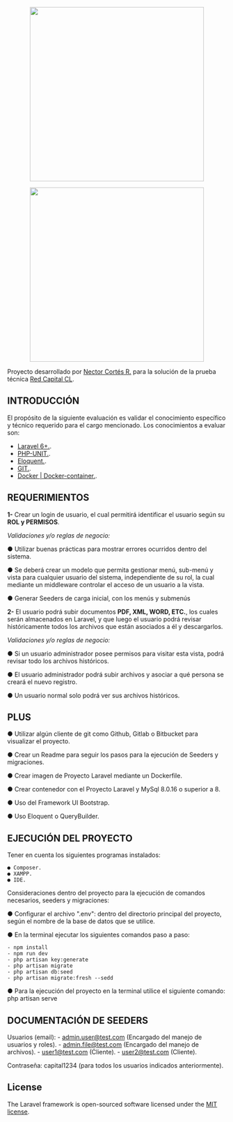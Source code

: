 <p align="center"><a href="https://laravel.com" target="_blank"><img src="https://raw.githubusercontent.com/laravel/art/master/logo-lockup/5%20SVG/2%20CMYK/1%20Full%20Color/laravel-logolockup-cmyk-red.svg" width="400"></a></p>

<p align="center"><a href="https://redcapital.cl" target="_blank"><img src="https://www.paymentmedia.com/gallery/59b6ecdbce3a4red_capita_dfgfgf_623.jpg" width="400"></a></p>

Proyecto desarrollado por [Nector Cortés R.](https://github.com/nector95/) para la solución de la prueba técnica [Red Capital CL](https://redcapital.cl).

## INTRODUCCIÓN

El propósito de la siguiente evaluación es validar el conocimiento específico y técnico
requerido para el cargo mencionado. Los conocimientos a evaluar son:    

- [Laravel 6+.](https://laravel.com).
- [PHP-UNIT.](https://www.php.net).
- [Eloquent.](https://laravel.com/docs/8.x/eloquent).
- [GIT.](https://github.com).
- [Docker | Docker-container.](https://www.docker.com).


## REQUERIMIENTOS

**1-** Crear un login de usuario, el cual permitirá identificar el usuario según su **ROL y PERMISOS**.


*Validaciones y/o reglas de negocio:*

  ● Utilizar buenas prácticas para mostrar errores ocurridos dentro del sistema.

  ● Se deberá crear un modelo que permita gestionar menú, sub-menú y vista para cualquier usuario del sistema, independiente de su rol, la cual mediante un middleware controlar el acceso de un usuario a la vista.

  ● Generar Seeders de carga inicial, con los menús y submenús

**2-** El usuario podrá subir documentos **PDF, XML, WORD, ETC.**, los cuales serán almacenados en Laravel, y que luego el usuario podrá revisar históricamente todos los archivos que están asociados a él y descargarlos.



*Validaciones y/o reglas de negocio:*

  ● Si un usuario administrador posee permisos para visitar esta vista, podrá revisar todo los archivos históricos.

  ● El usuario administrador podrá subir archivos y asociar a qué persona se creará el nuevo registro.

  ● Un usuario normal solo podrá ver sus archivos históricos.


## PLUS

  ● Utilizar algún cliente de git como Github, Gitlab o Bitbucket para visualizar el
proyecto.

  ● Crear un Readme para seguir los pasos para la ejecución de Seeders y migraciones.

  ● Crear imagen de Proyecto Laravel mediante un Dockerfile.

  ● Crear contenedor con el Proyecto Laravel y MySql 8.0.16 o superior a 8.

  ● Uso del Framework UI Bootstrap.

  ● Uso Eloquent o QueryBuilder.
  
## EJECUCIÓN DEL PROYECTO

Tener en cuenta los siguientes programas instalados:

    ● Composer.
    ● XAMPP.
    ● IDE.

Consideraciones dentro del proyecto para la ejecución de comandos necesarios, seeders y migraciones:

  ● Configurar el archivo ".env": dentro del directorio principal del proyecto, según el nombre de la base de datos que se utilice.
    
  ● En la terminal ejecutar los siguientes comandos paso a paso:
    
    - npm install
    - npm run dev
    - php artisan key:generate
    - php artisan migrate
    - php artisan db:seed
    - php artisan migrate:fresh --sedd

  ● Para la ejecución del proyecto en la terminal utilice el siguiente comando: php artisan serve

## DOCUMENTACIÓN DE SEEDERS


Usuarios (email): 
    - admin.user@test.com (Encargado del manejo de usuarios y roles).
    - admin.file@test.com (Encargado del manejo de archivos).
    - user1@test.com (Cliente).
    - user2@test.com (Cliente).

Contraseña: capital1234 (para todos los usuarios indicados anteriormente).


## License

The Laravel framework is open-sourced software licensed under the [MIT license](https://opensource.org/licenses/MIT).
